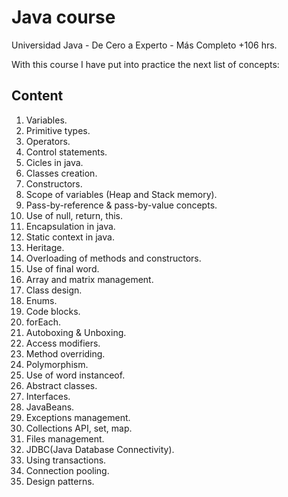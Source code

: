 # Java course

Universidad Java - De Cero a Experto - Más Completo +106 hrs.

With this course I have put into practice the next list of concepts:

## Content
1. Variables.
2. Primitive types.
3. Operators.
4. Control statements.
5. Cicles in java.
6. Classes creation.
7. Constructors.
8. Scope of variables (Heap and Stack memory).
9. Pass-by-reference & pass-by-value concepts.
10. Use of null, return, this.
11. Encapsulation in java.
12. Static context in java.
13. Heritage.
14. Overloading of methods and constructors.
15. Use of final word.
16. Array and matrix management.
17. Class design.
18. Enums.
19. Code blocks.
20. forEach.
21. Autoboxing & Unboxing.
22. Access modifiers.
23. Method overriding.
24. Polymorphism.
25. Use of word instanceof.
26. Abstract classes.
27. Interfaces.
28. JavaBeans.
29. Exceptions management.
30. Collections API, set, map.
31. Files management.
32. JDBC(Java Database Connectivity).
33. Using transactions.
34. Connection pooling.
35. Design patterns.
